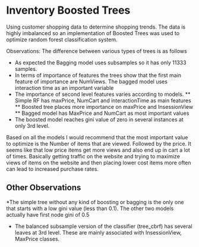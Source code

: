 # Inventory Boosted Trees

Using customer shopping data to determine shopping trends. The data is highly imbalanced so an implementation of Boosted Trees was used to optimize random forest classification system.

Observations:
The difference between various types of trees is as follows
* As expected the Bagging model uses subsamples so it has only 11333 samples.
* In terms of importance of features the trees show that the first main feature of importance are NumViews. The bagged model uses interaction time as an important variable
* The importance of second level features varies according to models.
** Simple RF has maxPrice, NumCart and interactionTime as main features
** Boosted tree places more importance on maxPrice and InsessionView
** Bagged model has MaxPrice and NumCart as most important values
* The boosted model reaches gini value of zero in several instances at only 3rd level.

Based on all the models I would recommend that the most important value to optimize is the Number of items that are viewed. Followed by the price. It seems like that low price items get more views and also end up in cart a lot of times. Basically getting traffic on the website and trying to maximize views of items on the website and then placing lower cost items more often can lead to increased purchase rates.


## Other Observations
*The simple tree without any kind of boosting or bagging is the only one that starts with a low gini value (less than 0.1). The other two models actually have first node gini of 0.5
* The balanced subsample version of the classifier (tree_cbrf) has several leaves at 3rd level. These are mainly associated with InsessionView, MaxPrice classes.
